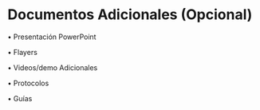 # Documentos Adicionales (Opcional)

•	Presentación PowerPoint 

•	Flayers

•	Videos/demo Adicionales

•	Protocolos

•	Guías

